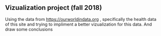 Vizualization project (fall 2018)
---------------------------------

Using the data from https://ourworldindata.org , specifically the health data of this site and trying to impliment a better vizualization for this data.
And draw some conclusions
